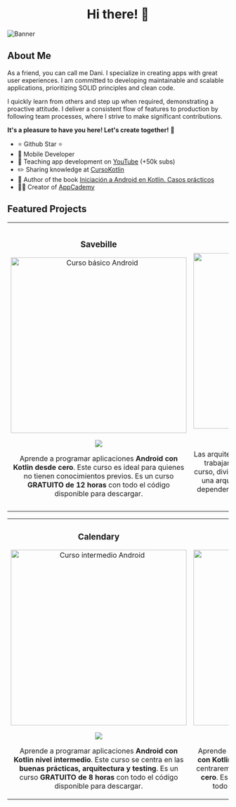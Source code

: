 <div align="center">
  <h1 align="center">Hi there! 👋</h1>
</div>
<img src="https://res.cloudinary.com/dvkrb4ifg/image/upload/v1725377344/README/Banner_Black_d3q9ix.png" alt="Banner">

## About Me

As a friend, you can call me Dani. I specialize in creating apps with great user experiences. I am committed to developing maintainable and scalable applications, prioritizing SOLID principles and clean code.

I quickly learn from others and step up when required, demonstrating a proactive attitude. I deliver a consistent flow of features to production by following team processes, where I strive to make significant contributions.

**It's a pleasure to have you here! Let's create together!** 🚀

- ⭐ Github Star ⭐
- 📲 Mobile Developer
- 🎥 Teaching app development on [YouTube](https://youtube.com/aristidevs?sub_confirmation=1) (+50k subs)
- ✏️ Sharing knowledge at [CursoKotlin](https://cursokotlin.com)
- 📗 Author of the book [Iniciación a Android en Kotlin. Casos prácticos](https://www.paraninfo.es/catalogo/9788428340922/iniciacion-a-android-en-kotlin--casos-practicos)
- 🧑‍🏫 Creator of [AppCademy](https://appcademy.dev)

## Featured Projects

<table>
  <tr>
    <td width="50%">
      <h3 align="center">Savebille</h3>
      <div align="center">
        <a href="https://github.com/ArisGuimera/Android-Expert" target="_blank">
          <img src="https://i.imgur.com/Jji0CIE.jpg" width="400" alt="Curso básico Android">
        </a>
        <p>
          <a href="https://github.com/ArisGuimera/Android-Expert" target="_blank">
            <img src="https://img.shields.io/badge/CÓDIGO-ff9?style=for-the-badge&logo=github&logoColor=black">
          </a>
        </p>
        <p>Aprende a programar aplicaciones <strong>Android con Kotlin desde cero</strong>. Este curso es ideal para quienes no tienen conocimientos previos. Es un curso <strong>GRATUITO de 12 horas</strong> con todo el código disponible para descargar.</p>
      </div>
    </td>
  
   <td width="50%">
      <h3 align="center">Taskify</h3>
      <div align="center">
        <a href="https://github.com/ArisGuimera/SimpleAndroidMVVM" target="_blank">
          <img src="https://i.imgur.com/7uCBigG.jpg" width="400" alt="Curso arquitectura MVVM">
        </a>
        <p>
          <a href="https://github.com/ArisGuimera/SimpleAndroidMVVM" target="_blank">
            <img src="https://img.shields.io/badge/C%C3%93DIGO-80ffaa?style=for-the-badge&logo=github&logoColor=black">
          </a>
        </p>
        <p>Las arquitecturas son <strong>IMPRESCINDIBLES</strong> para poder trabajar como desarrollador/a Android. En este curso, dividido por ramas, aprenderás a implementar una arquitectura real y robusta con inyección de dependencias, clean architecture, testing, y mucho más.</p>
      </div>
    </td>
  </tr>
</table>

<table>
  <tr>
    <td width="50%">
      <h3 align="center">Calendary</h3>
      <div align="center">
        <a href="https://github.com/ArisGuimera/Android-Expert-Intermedio" target="_blank">
          <img src="https://i.imgur.com/V48W0sU.jpg" width="400" alt="Curso intermedio Android">
        </a>
        <p>
          <a href="https://github.com/ArisGuimera/Android-Expert-Intermedio" target="_blank">
            <img src="https://img.shields.io/badge/CÓDIGO-ff9?style=for-the-badge&logo=github&logoColor=black">
          </a>
        </p>
        <p>Aprende a programar aplicaciones <strong>Android con Kotlin nivel intermedio</strong>. Este curso se centra en las <strong>buenas prácticas, arquitectura y testing</strong>. Es un curso <strong>GRATUITO de 8 horas</strong> con todo el código disponible para descargar.</p>
      </div>
    </td>
   
   <td width="50%">
      <h3 align="center">ScreenStream</h3>
      <div align="center">
        <a href="https://github.com/ArisGuimera/Curso-Kotlin-Multiplatform" target="_blank">
          <img src="https://i.imgur.com/nDDp1Ra.jpg" width="400" alt="Curso Kotlin Multiplatform">
        </a>
        <p>
          <a href="https://github.com/ArisGuimera/Curso-Kotlin-Multiplatform" target="_blank">
            <img src="https://img.shields.io/badge/C%C3%93DIGO-cfaae0?style=for-the-badge&logo=github&logoColor=black">
          </a>
        </p>
        <p>Aprende a programar aplicaciones <strong>multiplataform con Kotlin y Jetpack Compose</strong>. En este curso nos centraremos en dominar Kotlin Multiplatform <strong>desde cero</strong>. Es un curso <strong>GRATUITO</strong> (en desarrollo) con todo el código disponible para descargar.</p>
      </div>
    </td>
  </tr>
</table>
